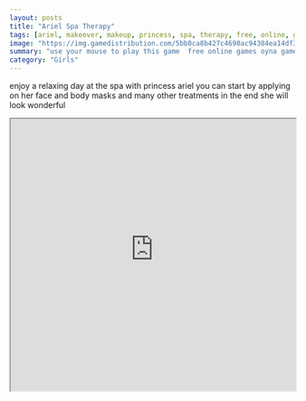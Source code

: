 ```yaml
---
layout: posts
title: "Ariel Spa Therapy"
tags: [ariel, makeover, makeup, princess, spa, therapy, free, online, games, oyna, game, free, games, play, play, games]
image: "https://img.gamedistribution.com/5bb0ca8b427c4690ac94384ea14df3c8.jpg"
summary: "use your mouse to play this game  free online games oyna game free games play play games"
category: "Girls"
---
```


enjoy a relaxing day at the spa with princess ariel you can start by applying on her face and body masks and many other treatments in the end she will look wonderful

<iframe width="100%" height="480px;" src="https://flash.gamedistribution.com?game=5bb0ca8b427c4690ac94384ea14df3c8"></iframe>
